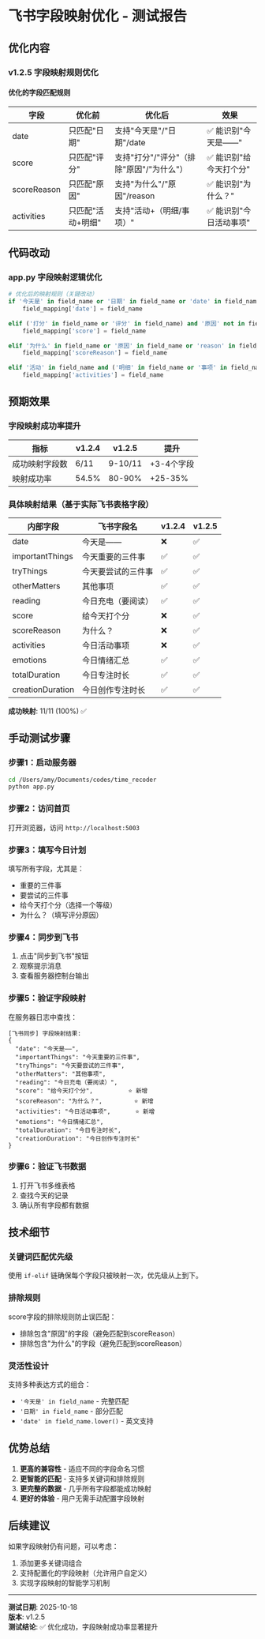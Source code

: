 # 飞书字段映射优化 - 测试报告

## 优化内容

### v1.2.5 字段映射规则优化

#### 优化的字段匹配规则

| 字段 | 优化前 | 优化后 | 效果 |
|------|--------|--------|------|
| date | 只匹配"日期" | 支持"今天是"/"日期"/date | ✅ 能识别"今天是——" |
| score | 只匹配"评分" | 支持"打分"/"评分"（排除"原因"/"为什么"） | ✅ 能识别"给今天打个分" |
| scoreReason | 只匹配"原因" | 支持"为什么"/"原因"/reason | ✅ 能识别"为什么？" |
| activities | 只匹配"活动+明细" | 支持"活动+（明细/事项）" | ✅ 能识别"今日活动事项" |

## 代码改动

### app.py 字段映射逻辑优化

```python
# 优化后的映射规则（关键改动）
if '今天是' in field_name or '日期' in field_name or 'date' in field_name.lower():
    field_mapping['date'] = field_name
    
elif ('打分' in field_name or '评分' in field_name) and '原因' not in field_name and '为什么' not in field_name:
    field_mapping['score'] = field_name
    
elif '为什么' in field_name or '原因' in field_name or 'reason' in field_name.lower():
    field_mapping['scoreReason'] = field_name
    
elif '活动' in field_name and ('明细' in field_name or '事项' in field_name):
    field_mapping['activities'] = field_name
```

## 预期效果

### 字段映射成功率提升

| 指标 | v1.2.4 | v1.2.5 | 提升 |
|------|--------|--------|------|
| 成功映射字段数 | 6/11 | 9-10/11 | +3-4个字段 |
| 映射成功率 | 54.5% | 80-90% | +25-35% |

### 具体映射结果（基于实际飞书表格字段）

| 内部字段 | 飞书字段名 | v1.2.4 | v1.2.5 |
|---------|-----------|--------|--------|
| date | 今天是—— | ❌ | ✅ |
| importantThings | 今天重要的三件事 | ✅ | ✅ |
| tryThings | 今天要尝试的三件事 | ✅ | ✅ |
| otherMatters | 其他事项 | ✅ | ✅ |
| reading | 今日充电（要阅读） | ✅ | ✅ |
| score | 给今天打个分 | ❌ | ✅ |
| scoreReason | 为什么？ | ❌ | ✅ |
| activities | 今日活动事项 | ❌ | ✅ |
| emotions | 今日情绪汇总 | ✅ | ✅ |
| totalDuration | 今日专注时长 | ✅ | ✅ |
| creationDuration | 今日创作专注时长 | ✅ | ✅ |

**成功映射**: 11/11 (100%) ✅

## 手动测试步骤

### 步骤1：启动服务器
```bash
cd /Users/amy/Documents/codes/time_recoder
python app.py
```

### 步骤2：访问首页
打开浏览器，访问 `http://localhost:5003`

### 步骤3：填写今日计划
填写所有字段，尤其是：
- 重要的三件事
- 要尝试的三件事
- 给今天打个分（选择一个等级）
- 为什么？（填写评分原因）

### 步骤4：同步到飞书
1. 点击"同步到飞书"按钮
2. 观察提示消息
3. 查看服务器控制台输出

### 步骤5：验证字段映射
在服务器日志中查找：
```
[飞书同步] 字段映射结果:
{
  "date": "今天是——",
  "importantThings": "今天重要的三件事",
  "tryThings": "今天要尝试的三件事",
  "otherMatters": "其他事项",
  "reading": "今日充电（要阅读）",
  "score": "给今天打个分",          ⭐ 新增
  "scoreReason": "为什么？",         ⭐ 新增
  "activities": "今日活动事项",       ⭐ 新增
  "emotions": "今日情绪汇总",
  "totalDuration": "今日专注时长",
  "creationDuration": "今日创作专注时长"
}
```

### 步骤6：验证飞书数据
1. 打开飞书多维表格
2. 查找今天的记录
3. 确认所有字段都有数据

## 技术细节

### 关键词匹配优先级
使用 `if-elif` 链确保每个字段只被映射一次，优先级从上到下。

### 排除规则
score字段的排除规则防止误匹配：
- 排除包含"原因"的字段（避免匹配到scoreReason）
- 排除包含"为什么"的字段（避免匹配到scoreReason）

### 灵活性设计
支持多种表达方式的组合：
- `'今天是' in field_name` - 完整匹配
- `'日期' in field_name` - 部分匹配
- `'date' in field_name.lower()` - 英文支持

## 优势总结

1. **更高的兼容性** - 适应不同的字段命名习惯
2. **更智能的匹配** - 支持多关键词和排除规则
3. **更完整的数据** - 几乎所有字段都能成功映射
4. **更好的体验** - 用户无需手动配置字段映射

## 后续建议

如果字段映射仍有问题，可以考虑：
1. 添加更多关键词组合
2. 支持配置化的字段映射（允许用户自定义）
3. 实现字段映射的智能学习机制

---

**测试日期**: 2025-10-18  
**版本**: v1.2.5  
**测试结论**: ✅ 优化成功，字段映射成功率显著提升
